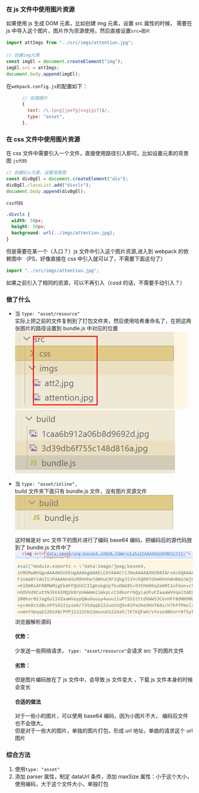 ### 在 js 文件中使用图片资源

如果使用 js 生成 DOM 元素，比如创建 img 元素，设置 src 属性的时候，
需要在 js 中导入这个图片，图片作为资源使用，然后直接设置`src=图片`

```javascript
import attImgs from "../src/imgs/attention.jpg";

// 创建img元素
const imgEl = document.createElement("img");
imgEl.src = attImgs;
document.body.append(imgEl);
```

在`webpack.config.js`的配置如下：

```javascript
      // 处理图片
      {
        test: /\.(png|jpe?g|svg|gif)$/,
        type: "asset",
      },
```

### 在 css 文件中使用图片资源

在 css 文件中需要引入一个文件，直接使用路径引入即可。比如设置元素的背景图
`js代码`

```javascript
// 创建div元素，设置背景图
const divBgEl = document.createElement("div");
divBgEl.classList.add("divcls");
document.body.append(divBgEl);
```

`css代码`

```css
.divcls {
  width: 50px;
  height: 50px;
  background: url(../imgs/attention.jpg);
}
```

但是需要在某一个（入口？）js 文件中引入这个图片资源,进入到 webpack 的依赖图中
（PS，好像直接在 css 中引入就可以了，不需要下面这句了）

```javascript
import "../src/imgs/attention.jpg";
```

如果之前引入了相同的资源，可以不再引入（cssd 的话，不需要手动引入？）

### 做了什么

- 当 `type: "asset/resource"`  
  实际上把之前的文件复制到了打包文件夹，然后使用哈希重命名了，在把这两张图片的路径设置到 bundle.js 中对应的位置
  ![src的文件](image-1.png)
  ![打包后的文件](image.png)

- 当 `type: "asset/inline",`  
  build 文件夹下面只有 bundle.js 文件，没有图片资源文件  
  ![Alt text](image-2.png)

  这时候是对 src 文件下的图片进行了编码 base64 编码，把编码后的源代码放到了 bundle.js 文件中了
  ![Alt text](image-4.png)
  ![编码文件](image-3.png)
  浏览器解析源码

  #### 优势：

  少发送一些网络请求， `type: "asset/resource"`会请求 src 下的图片文件

  #### 劣势：

  但是图片编码放在了 js 文件中，会导致 js 文件变大 ，下载 js 文件本身的时候会变长

  #### 合适的做法

  对于一些小的图片，可以使用 base64 编码，因为小图片不大， 编码后文件也不会很大。  
  但是对于一些大的图片，单独的图片打包，形成 url 地址，单曲的请求这个 url 图片

### 综合方法

1. 使用`type: "asset"`
2. 添加 parser 属性，制定 dataUrl 条件，添加 maxSize 属性：小于这个大小，使用编码，大于这个文件大小，单独打包
